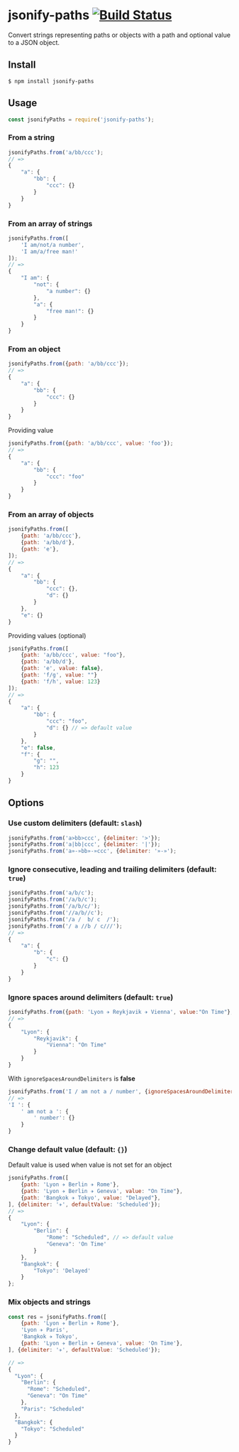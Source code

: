 # jsonify-paths [![Build Status](https://travis-ci.org/stephanecodes/jsonify-paths.svg?branch=master)](https://travis-ci.org/stephanecodes/jsonify-paths)

Convert strings representing paths or objects with a path and optional value to a JSON object.

## Install

```
$ npm install jsonify-paths
```

## Usage

```js
const jsonifyPaths = require('jsonify-paths');
```

### From a string

```js
jsonifyPaths.from('a/bb/ccc');
// =>
{
	"a": {
		"bb": {
			"ccc": {}
		}
	}
}
```

### From an array of strings

```js
jsonifyPaths.from([
	'I am/not/a number',
	'I am/a/free man!'
]);
// =>
{
	"I am": {
		"not": {
			"a number": {}
		},
		"a": {
			"free man!": {}
		}
	}
}
```

### From an object

```js
jsonifyPaths.from({path: 'a/bb/ccc'});
// =>
{
	"a": {
		"bb": {
			"ccc": {}
		}
	}
}
```

Providing value

```js
jsonifyPaths.from({path: 'a/bb/ccc', value: 'foo'});
// =>
{
	"a": {
		"bb": {
			"ccc": "foo"
		}
	}
}
```


### From an array of objects

```js
jsonifyPaths.from([
	{path: 'a/bb/ccc'},
	{path: 'a/bb/d'},
	{path: 'e'},
]);
// =>
{
	"a": {
		"bb": {
			"ccc": {},
			"d": {}
		}
	},
	"e": {}
}
```
Providing values (optional)

```js
jsonifyPaths.from([
	{path: 'a/bb/ccc', value: "foo"},
	{path: 'a/bb/d'},
	{path: 'e', value: false},
	{path: 'f/g', value: ""}
	{path: 'f/h', value: 123}
]);
// =>
{
	"a": {
		"bb": {
			"ccc": "foo",
			"d": {} // => default value
		}
	},
	"e": false,
	"f": {
		"g": "",
		"h": 123
	}
}
```


## Options

### Use custom delimiters (default: `slash`)

```js
jsonifyPaths.from('a>bb>ccc', {delimiter: '>'});
jsonifyPaths.from('a|bb|ccc', {delimiter: '|'});
jsonifyPaths.from('a»-»bb»-»ccc', {delimiter: '»-»');
```

### Ignore consecutive, leading and trailing delimiters (default: `true`)

```js
jsonifyPaths.from('a/b/c');
jsonifyPaths.from('/a/b/c');
jsonifyPaths.from('/a/b/c/');
jsonifyPaths.from('//a/b//c');
jsonifyPaths.from('/a /  b/ c  /');
jsonifyPaths.from('/ a //b / c///');
// =>
{
	"a": {
		"b": {
			"c": {}
		}
	}
}
```

### Ignore spaces around delimiters (default: `true`)

```js
jsonifyPaths.from({path: 'Lyon ✈ Reykjavik ✈ Vienna', value:"On Time"}, {delimiter: '✈'});
// =>
{
	"Lyon": {
		"Reykjavik": {
			"Vienna": "On Time"
		}
	}
}
```

With `ignoreSpacesAroundDelimiters` is **false**

```js
jsonifyPaths.from('I / am not a / number', {ignoreSpacesAroundDelimiters: false});
// =>
'I ': {
	' am not a ': {
		' number': {}
	}
}
```

### Change default value (default: `{}`)

Default value is used when value is not set for an object

```js
jsonifyPaths.from([
	{path: 'Lyon ✈ Berlin ✈ Rome'},
	{path: 'Lyon ✈ Berlin ✈ Geneva', value: "On Time"},
	{path: 'Bangkok ✈ Tokyo', value: "Delayed"},
], {delimiter: '✈', defaultValue: 'Scheduled'});
// =>
{
	"Lyon": {
		"Berlin": {
			"Rome": "Scheduled", // => default value
			"Geneva": 'On Time'
		}
	},
	"Bangkok": {
		"Tokyo": 'Delayed'
	}
};
```

### Mix objects and strings

```js
const res = jsonifyPaths.from([
	{path: 'Lyon ✈ Berlin ✈ Rome'},
	'Lyon ✈ Paris',
	'Bangkok ✈ Tokyo',
	{path: 'Lyon ✈ Berlin ✈ Geneva', value: 'On Time'},
], {delimiter: '✈', defaultValue: 'Scheduled'});

// =>
{
  "Lyon": {
    "Berlin": {
      "Rome": "Scheduled",
      "Geneva": "On Time"
    },
    "Paris": "Scheduled"
  },
  "Bangkok": {
    "Tokyo": "Scheduled"
  }
}
```

